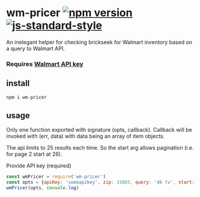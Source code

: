 # wm-pricer   [![npm version](https://badge.fury.io/js/wm-pricer.svg)](http://badge.fury.io/js/wm-pricer)   [![js-standard-style](https://img.shields.io/badge/code%20style-standard-brightgreen.svg?style=flat)](https://github.com/feross/standard)

An inelegant helper for checking brickseek for Walmart inventory based on a query to Walmart API.

### Requires [Walmart API key](https://developer.walmartlabs.com/member)

## install
`npm i wm-pricer`

## usage

Only one function exported with signature (opts, callback). Callback will be invoked with (err, data) with data being an array of item objects.

The api limits to 25 results each time. So the start arg allows pagination (i.e. for page 2 start at 26).

Provide API key (required)
```javascript
const wmPricer = require('wm-pricer')
const opts = {apiKey: 'someapikey', zip: 33803, query: '4k tv', start: 1}
wmPricer(opts, console.log)
```
